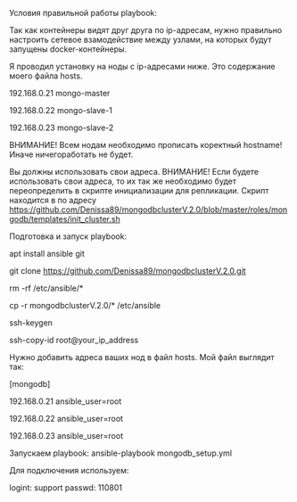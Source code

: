 Условия правильной работы playbook:

Так как контейнеры видят друг друга по ip-адресам, 
нужно правильно настроить сетевое взамодействие между узлами, на которых будут запущены docker-контейнеры.

Я проводил установку на ноды с ip-адресами ниже. Это содержание моего файла hosts. 

192.168.0.21 mongo-master

192.168.0.22 mongo-slave-1

192.168.0.23 mongo-slave-2

ВНИМАНИЕ! Всем нодам необходимо прописать коректный hostname! Иначе ничегоработать не будет.

Вы должны использовать свои адреса. ВНИМАНИЕ! Если будете использовать свои адреса, то их так же необходимо будет переопределить 
в скрипте инициализации для репликации. Скрипт находится в по адресу https://github.com/Denissa89/mongodbclusterV.2.0/blob/master/roles/mongodb/templates/init_cluster.sh

Подготовка и запуск playbook:

apt install ansible git

git clone https://github.com/Denissa89/mongodbclusterV.2.0.git

rm -rf /etc/ansible/*

cp -r mongodbclusterV.2.0/* /etc/ansible

ssh-keygen

ssh-copy-id root@your_ip_address

Нужно добавить адреса ваших нод в файл hosts. Мой файл выглядит так:

[mongodb]

192.168.0.21 ansible_user=root

192.168.0.22 ansible_user=root

192.168.0.23 ansible_user=root

Запускаем playbook:
ansible-playbook mongodb_setup.yml

Для подключения используем:

logint: support
passwd: 110801
